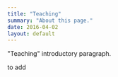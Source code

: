 ```yaml
---
title: "Teaching"
summary: "About this page."
date: 2016-04-02
layout: default
---
```


"Teaching" introductory paragraph.

to add
